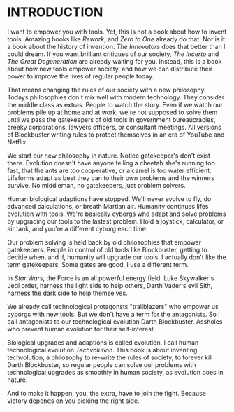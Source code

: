 
# INTRODUCTION

I want to empower you with tools. Yet, this is not a book about how to invent tools. Amazing books like _Rework_, and _Zero to One_ already do that. Nor is it a book about the history of invention. _The Innovators_ does that better than I could dream. If you want brilliant critiques of our society, _The Incerto_ and _The Great Degeneration_ are already waiting for you. Instead, this is a book about how new tools empower society, and how we can distribute their power to improve the lives of regular people today.

That means changing the rules of our society with a new philosophy. Todays philosophies don't mix well with modern technology. They consider the middle class as extras. People to watch the story. Even if we watch our problems pile up at home and at work, we're not supposed to solve them until we pass the gatekeepers of old tools in government bureaucracies, creeky corporations, lawyers officers, or consultant meetings. All versions of Blockbuster writing rules to protect themselves in an era of YouTube and Netflix.

We start our new philosophy in nature. Notice gatekeeper's don't exist there. Evolution doesn't have anyone telling a cheetah she's running too fast, that the ants are too cooperative, or a camel is too water efficient. Lifeforms adapt as best they can to their own problems and the winners survive. No middleman, no gatekeepers, just problem solvers.

Human biological adaptions have stopped. We'll never evolve to fly, do advanced calculations, or breath Martian air. Humanity continues lifes evolution with tools. We're basically cyborgs who adapt and solve problems by upgrading our tools to the lastest problem. Hold a joystick, calculator, or air tank, and you're a different cyborg each time.

Our problem solving is held back by old philosophies that empower gatekeepers. People in control of old tools like Blockbuster, getting to decide when, and if, humanity will upgrade our tools. I actually don't like the term gatekeepers. Some gates are good. I use a different term.

In _Star Wars_, the Force is an all powerful energy field. Luke Skywalker's Jedi order, harness the light side to help others, Darth Vader's evil Sith, harness the dark side to help themselves.

We already call technological protagonsts "trailblazers" who empower us cyborgs with new tools. But we don't have a term for the antagonists. So I call antagonists to our technological evolution Darth Blockbuster. Assholes who prevent human evolution for their self-interest.

Biological upgrades and adaptions is called evolution. I call human technological evolution _Techvolution_. This book is about inventing techvolution, a philosophy to re-write the rules of society, to forever kill Darth Blockbuster, so regular people can solve our problems with technological upgrades as smoothly in human society, as evolution does in nature.

And to make it happen, you, the extra, have to join the fight. Because victory depends on you picking the right side.
